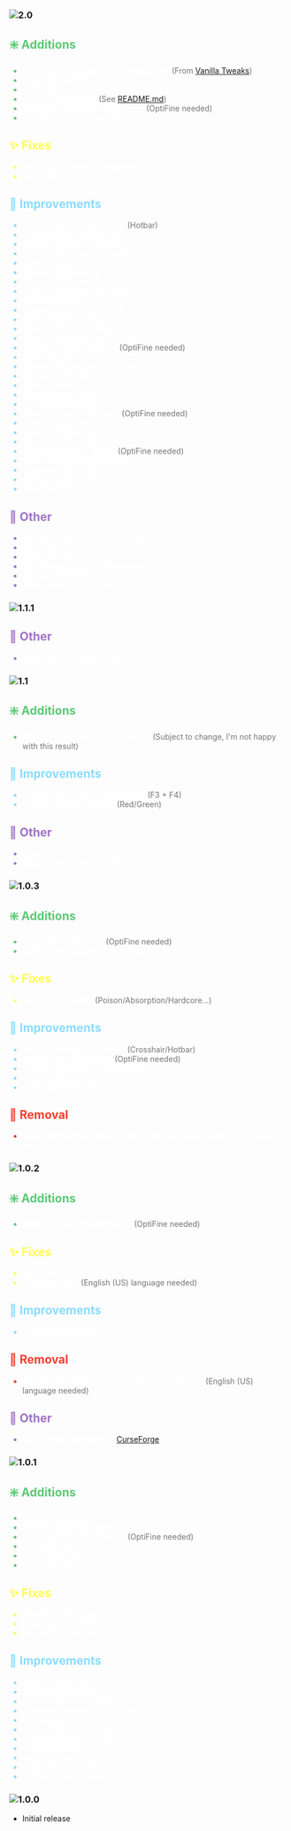 <!-- 
    OLED - Version 2.0
    Copyright © 2023-2024 SKAREZ - All rights reserved
-->

### ![2.0](https://raw.githubusercontent.com/SKAREZ/OLED/main/resources/img/CHANGELOG.md/2.0.png)

<!-- Additions -->
<font color="#5CC977"><h2>❇️ Additions</h2>

 + <font color="#FFFFFF">Added Brewing Stand UI: Brewing Guide</font> <font color="#757575">(From [Vanilla Tweaks](https://vanillatweaks.net/))</font>
 + <font color="#FFFFFF">Added Bundle UI</font>
 + <font color="#FFFFFF">Added Crafter UI</font>
 + <font color="#FFFFFF">Added Mod Support</font> <font color="#757575">(See [README.md](https://github.com/SKAREZ/OLED/README.md/))</font>
 + <font color="#FFFFFF">Added New Dark Loading Screen</font> <font color="#757575">(OptiFine needed)</font>
 + <font color="#FFFFFF">Added New Main Menu Title</font>

</font>

<!-- Fixes -->
<font color="#FFFF51"><h2>✨ Fixes</h2>

 + <font color="#FFFFFF">Fixed Core Shaders: Rendertext</font>
 + <font color="#FFFFFF">Fixed Villager UI</font>
 
</font>

<!-- Improvements -->
<font color="#8CDCFE"><h2>🔎 Improvements</h2>

 + <font color="#FFFFFF">Improved Hit Cooldown Hint</font> <font color="#757575">(Hotbar)</font>
 + <font color="#FFFFFF">Improved Icons: Wither Hearts</font>
 + <font color="#FFFFFF">Improved Icons: Vehicule Hearts</font>
 + <font color="#FFFFFF">Overauled Advancements UI</font>
 + <font color="#FFFFFF">Overauled Anvil UI</font>
 + <font color="#FFFFFF">Overauled Beacon UI</font>
 + <font color="#FFFFFF">Overauled Brewing Stand UI</font>
 + <font color="#FFFFFF">Overauled Cartography Table UI</font>
 + <font color="#FFFFFF">Overauled Chest UI</font>
 + <font color="#FFFFFF">Overauled Crafting Table UI</font>
 + <font color="#FFFFFF">Overauled Creative Inventory UI</font>
 + <font color="#FFFFFF">Overauled Dispenser/Dropper UI</font>
 + <font color="#FFFFFF">Overauled Enchanting Table UI</font>
 + <font color="#FFFFFF">Overauled Ender Chest UI</font> <font color="#757575">(OptiFine needed)</font>
 + <font color="#FFFFFF">Overauled Furnaces UI</font>
 + <font color="#FFFFFF">Overauled Gamemode Switcher UI</font>
 + <font color="#FFFFFF">Overauled Grindstone UI</font>
 + <font color="#FFFFFF">Overauled Hopper UI</font>
 + <font color="#FFFFFF">Overauled Hotbar UI</font>
 + <font color="#FFFFFF">Overauled Inventory UI</font>
 + <font color="#FFFFFF">Overauled Loading Screen</font> <font color="#757575">(OptiFine needed)</font>
 + <font color="#FFFFFF">Overauled Loom UI</font>
 + <font color="#FFFFFF">Overauled Mounts UI</font>
 + <font color="#FFFFFF">Overauled Recipe Book UI</font>
 + <font color="#FFFFFF">Overauled Shulker Box UI</font> <font color="#757575">(OptiFine needed)</font>
 + <font color="#FFFFFF">Overauled Smithing Table UI</font>
 + <font color="#FFFFFF">Overauled Stonecutter UI</font>
 + <font color="#FFFFFF">Overauled Toasts UI</font>
 + <font color="#FFFFFF">Overauled Villager UI</font>

</font>

<!-- Other -->
<font color="#A074C4"><h2>📓 Other</h2>

 + <font color="#FFFFFF">Compatibility for Minecraft 1.21 down to 1.20.2</font>
 + <font color="#FFFFFF">New Icon</font>
 + <font color="#FFFFFF">New Banners</font>
 + <font color="#FFFFFF">New Modrinth Gallery Screenshots</font>
 + <font color="#FFFFFF">Overauled <code>README.md</code></font>
 + <font color="#FFFFFF">Overauled <code>CHANGELOG.md</code></font>

</font>


### ![1.1.1](https://raw.githubusercontent.com/SKAREZ/OLED/main/resources/img/CHANGELOG.md/1.1.1.png)

<!-- Other -->
<font color="#A074C4"><h2>📓 Other</h2>

 + <font color="#FFFFFF">Updated for Minecraft 1.20.3</font>

</font>


### ![1.1](https://raw.githubusercontent.com/SKAREZ/OLED/main/resources/img/CHANGELOG.md/1.1.png)

<!-- Additions -->
<font color="#5CC977"><h2>❇️ Additions</h2>

+ <font color="#FFFFFF">Added a darker texture of the book</font> <font color="#757575">(Subject to change, I'm not happy with this result)</font>

</font>

<!-- Improvements -->
<font color="#8CDCFE"><h2>🔎 Improvements</h2>

 + <font color="#FFFFFF">Improved Gamemode Switcher UI</font> <font color="#757575">(F3 + F4)</font>
 + <font color="#FFFFFF">Improved Recipe Book UI</font> <font color="#757575">(Red/Green)</font>

</font>

<!-- Other -->
<font color="#A074C4"><h2>📓 Other</h2>

+ <font color="#FFFFFF">New Icon</font>
+ <font color="#FFFFFF">Updated for Minecraft 1.20.2</font>

</font>


### ![1.0.3](https://raw.githubusercontent.com/SKAREZ/OLED/main/resources/img/CHANGELOG.md/1.0.3.png)

<!-- Additions -->
<font color="#5CC977"><h2>❇️ Additions</h2>

 + <font color="#FFFFFF">Added Ender Chest UI</font> <font color="#757575">(OptiFine needed)</font>
 + <font color="#FFFFFF">Added Core Shaders: Rendertype Text</font>

</font>

<!-- Fixes -->
<font color="#FFFF51"><h2>✨ Fixes</h2>

 + <font color="#FFFFFF">Fixed Icons: Hearts</font> <font color="#757575">(Poison/Absorption/Hardcore...)</font>

</font>

<!-- Improvements -->
<font color="#8CDCFE"><h2>🔎 Improvements</h2>

 + <font color="#FFFFFF">Improved Hit Cooldown Hint</font> <font color="#757575">(Crosshair/Hotbar)</font>
 + <font color="#FFFFFF">Improved Shulker Box UI</font> <font color="#757575">(OptiFine needed)</font>
 + <font color="#FFFFFF">Improved Gamemode Switcher UI</font>
 + <font color="#FFFFFF">Improved Recipe Book UI</font>
 + <font color="#FFFFFF">Improved Beacon UI</font>

</font>

<!-- Removal -->
<font color="#F43E30"><h2>🚩 Removal</h2>
 + <font color="#FFFFFF">Removed Inventory label inside player inventories for all of the avalaible languages</font>

</font>


### ![1.0.2](https://raw.githubusercontent.com/SKAREZ/OLED/main/resources/img/CHANGELOG.md/1.0.2.png)

<!-- Additions -->
<font color="#5CC977"><h2>❇️ Additions</h2>
 + <font color="#FFFFFF">Added colored Shulker Box UI</font> <font color="#757575">(OptiFine needed)</font>

</font>

<!-- Fixes -->
<font color="#FFFF51"><h2>✨ Fixes</h2>

 + <font color="#FFFFFF">Fixed Enchanting Table UI</font>
 + <font color="#FFFFFF">Fixed text color</font> <font color="#757575">(English (US) language needed)</font>

</font>


<!-- Improvements -->
<font color="#8CDCFE"><h2>🔎 Improvements</h2>

 + <font color="#FFFFFF">Improved Beacon UI</font>

</font>

<!-- Removal -->
<font color="#F43E30"><h2>🚩 Removal</h2>

 + <font color="#FFFFFF">Removed Inventory label inside player inventories</font> <font color="#757575">(English (US) language needed)</font>

</font>

<!-- Other -->
<font color="#A074C4"><h2>📓 Other</h2>

 + <font color="#FFFFFF">OLED is now available on [CurseForge](https://www.curseforge.com/minecraft/texture-packs/oled-gui/)!</font>

</font>


### ![1.0.1](https://raw.githubusercontent.com/SKAREZ/OLED/main/resources/img/CHANGELOG.md/1.0.1.png)

<!-- Additions -->
<font color="#5CC977"><h2>❇️ Additions</h2>

 + <font color="#FFFFFF">Added <code>CHANGELOG.md</code></font>
 + <font color="#FFFFFF">Added Empty Slots Icons</font>
 + <font color="#FFFFFF">Added Dark Loading Screen</font> <font color="#757575">(OptiFine needed)</font>
 + <font color="#FFFFFF">Added Realms UI</font>
 + <font color="#FFFFFF">Added Stats Icons</font>
 + <font color="#FFFFFF">Added Toasts UI</font>

</font>

<!-- Fixes -->
<font color="#FFFF51"><h2>✨ Fixes</h2>

 + <font color="#FFFFFF">Fixed Menu Buttons</font>
 + <font color="#FFFFFF">Fixed Inventory Effect Toast</font>
 + <font color="#FFFFFF">Fixed Selection Arrows</font>

</font>

<!-- Improvements -->
<font color="#8CDCFE"><h2>🔎 Improvements</h2>

 + <font color="#FFFFFF">Improved Anvil UI</font>
 + <font color="#FFFFFF">Improved Beacon UI</font>
 + <font color="#FFFFFF">Improved Enchanting Table UI</font>
 + <font color="#FFFFFF">Improved Gamemode Switcher UI</font>
 + <font color="#FFFFFF">Improved Loom UI</font>
 + <font color="#FFFFFF">Improved Recipe Book UI</font>
 + <font color="#FFFFFF">Improved Stonecutter UI</font>
 + <font color="#FFFFFF">Improved Hotbar UI</font>
 + <font color="#FFFFFF">Improved Icons: Armor</font>
 + <font color="#FFFFFF">Improved Icons: Effects</font>
 + <font color="#FFFFFF">Improved Icons: Hearts</font>

</font>


### ![1.0.0](https://raw.githubusercontent.com/SKAREZ/OLED/main/resources/img/CHANGELOG.md/1.0.0.png)

- Initial release
